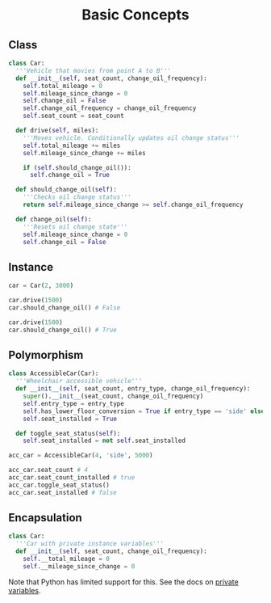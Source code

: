 <h1 align='center'>Basic Concepts</h1>

## Class
```python
class Car:
  '''Vehicle that movies from point A to B'''
  def __init__(self, seat_count, change_oil_frequency):
    self.total_mileage = 0
    self.mileage_since_change = 0
    self.change_oil = False
    self.change_oil_frequency = change_oil_frequency
    self.seat_count = seat_count

  def drive(self, miles):
    '''Moves vehicle. Conditionally updates oil change status'''
    self.total_mileage += miles
    self.mileage_since_change += miles

    if (self.should_change_oil()):
      self.change_oil = True

  def should_change_oil(self):
    '''Checks oil change status'''
    return self.mileage_since_change >= self.change_oil_frequency

  def change_oil(self):
    '''Resets oil change state'''
    self.mileage_since_change = 0
    self.change_oil = False
```

## Instance
```python
car = Car(2, 3000)

car.drive(1500)
car.should_change_oil() # False

car.drive(1500)
car.should_change_oil() # True
```

## Polymorphism
```python
class AccessibleCar(Car):
  '''Wheelchair accessible vehicle'''
  def __init__(self, seat_count, entry_type, change_oil_frequency):
    super().__init__(seat_count, change_oil_frequency)
    self.entry_type = entry_type
    self.has_lower_floor_conversion = True if entry_type == 'side' else False
    self.seat_installed = True

  def toggle_seat_status(self):
    self.seat_installed = not self.seat_installed

acc_car = AccessibleCar(4, 'side', 5000)

acc_car.seat_count # 4
acc_car.seat_count_installed # true
acc_car.toggle_seat_status()
acc_car.seat_installed # false
```

## Encapsulation
```python
class Car:
  '''Car with private instance variables'''
  def __init__(self, seat_count, change_oil_frequency):
    self.__total_mileage = 0
    self.__mileage_since_change = 0
```
Note that Python has limited support for this. See the docs on [private variables](https://docs.python.org/3/tutorial/classes.html?highlight=private#private-variables).